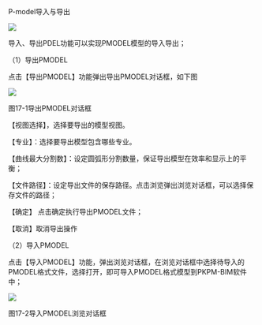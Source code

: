P-model导入与导出
<br/>

![](file:///C:\Users\pkpm\AppData\Local\Temp\ksohtml8136\wps250.jpg)

导入、导出PDEL功能可以实现PMODEL模型的导入导出；

（1）导出PMODEL

点击【导出PMODEL】功能弹出导出PMODEL对话框，如下图

![](file:///C:\Users\pkpm\AppData\Local\Temp\ksohtml8136\wps251.jpg)

图17\-1导出PMODEL对话框

【视图选择】，选择要导出的模型视图。

【专业】：选择要导出模型包含哪些专业。

【曲线最大分割数】：设定圆弧形分割数量，保证导出模型在效率和显示上的平衡；

【文件路径】：设定导出文件的保存路径。点击浏览弹出浏览对话框，可以选择保存文件的路径；

【确定】 点击确定执行导出PMODEL文件；

【取消】取消导出操作

（2）导入PMODEL

点击【导入PMODEL】功能，弹出浏览对话框，在浏览对话框中选择待导入的PMODEL格式文件，选择打开，即可导入PMODEL格式模型到PKPM-BIM软件中；

![](file:///C:\Users\pkpm\AppData\Local\Temp\ksohtml8136\wps252.jpg)

图17\-2导入PMODEL浏览对话框
